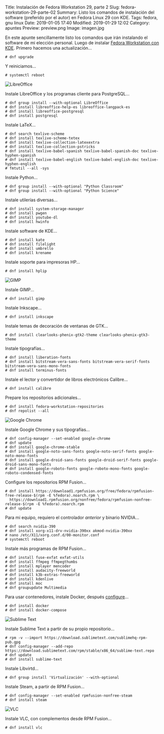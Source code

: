Title: Instalación de Fedora Workstation 29, parte 2
Slug: fedora-workstation-29-parte-02
Summary: Listo los comandos de instalación del software (preferido por el autor) en Fedora Linux 29 con KDE.
Tags: fedora, gnu linux
Date: 2019-01-05 17:40
Modified: 2019-01-29 12:02
Category: apuntes
Preview: preview.png
Image: imagen.jpg


En este apunte sencillamente listo los comandos que irán instalando el software de mi elección personal. Luego de instalar [Fedora Workstation con KDE]({filename}/apuntes/fedora-workstation-29-parte-01/fedora-workstation-29-parte-01.md). Primero hacemos una actualización...

    # dnf upgrade

Y reiniciamos...

    # systemctl reboot

<img class="img-fluid" src="libreoffice.jpg" alt="LibreOffice">

Instale LibreOffice y los programas cliente para PostgreSQL...

    # dnf group install --with-optional LibreOffice
    # dnf install libreoffice-help-es libreoffice-langpack-es
    # dnf install libreoffice-postgresql
    # dnf install postgresql

Instale LaTeX...

    # dnf search texlive-scheme
    # dnf install texlive-scheme-tetex
    # dnf install texlive-collection-latexextra
    # dnf install texlive-collection-pstricks
    # dnf install texlive-babel-spanish texlive-babel-spanish-doc texlive-hyphen-spanish
    # dnf install texlive-babel-english texlive-babel-english-doc texlive-hyphen-english
    # fmtutil --all -sys

Instale Python...

    # dnf group install --with-optional "Python Classroom"
    # dnf group install --with-optional "Python Science"

Instale utilerías diversas...

    # dnf install system-storage-manager
    # dnf install pwgen
    # dnf install youtube-dl
    # dnf install hwinfo

Instale software de KDE...

    # dnf install kate
    # dnf install filelight
    # dnf install umbrello
    # dnf install krename

Instale soporte para impresoras HP...

    # dnf install hplip

<img class="img-fluid" src="gimp.jpg" alt="GIMP">

Instale GIMP...

    # dnf install gimp

Instale Inkscape...

    # dnf install inkscape

Instale temas de decoración de ventanas de GTK...

    # dnf install clearlooks-phenix-gtk2-theme clearlooks-phenix-gtk3-theme

Instale tipografías...

    # dnf install liberation-fonts
    # dnf install bitstream-vera-sans-fonts bitstream-vera-serif-fonts bitstream-vera-sans-mono-fonts
    # dnf install terminus-fonts

Instale el lector y convertidor de libros electrónicos Calibre...

    # dnf install calibre

Prepare los repositorios adicionales...

    # dnf install fedora-workstation-repositories
    # dnf repolist --all

<img class="img-fluid" src="google-chrome.jpg" alt="Google Chrome">

Instale Google Chrome y sus tipografías...

    # dnf config-manager --set-enabled google-chrome
    # dnf update
    # dnf install google-chrome-stable
    # dnf install google-noto-sans-fonts google-noto-serif-fonts google-noto-mono-fonts
    # dnf install google-droid-sans-fonts google-droid-serif-fonts google-droid-sans-mono-fonts
    # dnf install google-roboto-fonts google-roboto-mono-fonts google-roboto-condensed-fonts

Configure los repositorios RPM Fusion...

    # dnf install https://download1.rpmfusion.org/free/fedora/rpmfusion-free-release-$(rpm -E %fedora).noarch.rpm \
      https://download1.rpmfusion.org/nonfree/fedora/rpmfusion-nonfree-release-$(rpm -E %fedora).noarch.rpm
    # dnf update

Para mi equipo, requiero el controlador _anterior_ y binario NVIDIA...

    # dnf search nvidia-390
    # dnf install xorg-x11-drv-nvidia-390xx akmod-nvidia-390xx
    # nano /etc/X11/xorg.conf.d/00-monitor.conf
    # systemctl reboot

Instale más programas de RPM Fusion...

    # dnf install fuse-exfat exfat-utils
    # dnf install ffmpeg ffmpegthumbs
    # dnf install mplayer mencoder
    # dnf install audacity-freeworld
    # dnf install k3b-extras-freeworld
    # dnf install kdenlive
    # dnf install moc
    # dnf groupupdate Multimedia

Para usar contenedores, instale Docker, después [configure]({filename}/apuntes/fedora-docker-configuracion/fedora-docker-configuracion.md)...

    # dnf install docker
    # dnf install docker-compose

<img class="img-fluid" src="sublime-text.jpg" alt="Sublime Text">

Instale Sublime Text a partir de su propio repositorio...

    # rpm -v --import https://download.sublimetext.com/sublimehq-rpm-pub.gpg
    # dnf config-manager --add-repo https://download.sublimetext.com/rpm/stable/x86_64/sublime-text.repo
    # dnf update
    # dnf install sublime-text

Instale Libvirtd...

    # dnf group install 'Virtualización' --with-optional

Instale Steam, a partir de RPM Fusion...

    # dnf config-manager --set-enabled rpmfusion-nonfree-steam
    # dnf install steam

<img class="img-fluid" src="vlc.jpg" alt="VLC">

Instale VLC, con complementos desde RPM Fusion...

    # dnf install vlc
